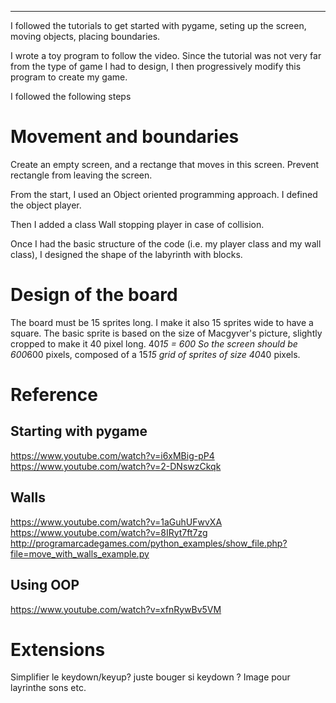 ---

I followed the tutorials to get started with pygame, seting up the screen, moving objects, placing boundaries.

I wrote a toy program to follow the video.
Since the tutorial was not very far from the type of game I had to design, I then progressively modify this program to create my game.

I followed the following steps

# Movement and boundaries
Create an empty screen, and a rectange that moves in this screen. Prevent rectangle from leaving the screen.


From the start, I used an Object oriented programming approach. I defined the object player.

Then I added a class Wall stopping player in case of collision.

Once I had the basic structure of the code (i.e. my player class and my wall class), I designed the shape of the labyrinth with blocks.

# Design of the board
The board must be 15 sprites long. I make it also 15 sprites wide to have a square. The basic sprite is based on the size of Macgyver's picture, slightly cropped to make it 40 pixel long. 
40*15 = 600 So the screen should be 600*600 pixels, composed of a 15*15 grid of sprites of size 40*40 pixels.

# Reference

## Starting with pygame
https://www.youtube.com/watch?v=i6xMBig-pP4
https://www.youtube.com/watch?v=2-DNswzCkqk

## Walls
https://www.youtube.com/watch?v=1aGuhUFwvXA
https://www.youtube.com/watch?v=8IRyt7ft7zg
http://programarcadegames.com/python_examples/show_file.php?file=move_with_walls_example.py


## Using OOP 
https://www.youtube.com/watch?v=xfnRywBv5VM


# Extensions
Simplifier le keydown/keyup? juste bouger si keydown ?
Image pour layrinthe
sons etc.